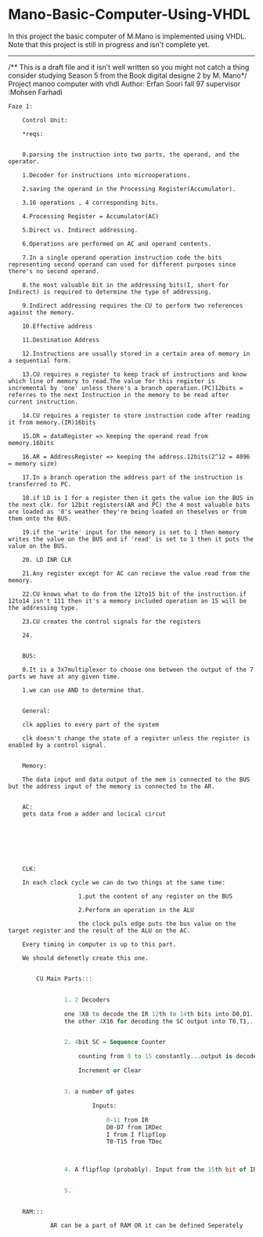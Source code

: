 # Mano-Basic-Computer-Using-VHDL
In this project the basic computer of M.Mano is implemented using VHDL.
Note that this project is still in progress and isn't complete yet.


-----------
/**
This is a draft file and it isn't well written so you might not catch a thing
consider studying Season 5 from the Book digital designe 2 by M. Mano*/
Project manoo computer with vhdl
Author: Erfan Soori
fall 97
supervisor :Mohsen Farhadi


	Faze 1:
	
		Control Unit:

		*reqs:


		0.parsing the instruction into two parts, the operand, and the operator.

		1.Decoder for instructions into microoperations.

		2.saving the operand in the Processing Register(Accumulator).

		3.16 operations , 4 corresponding bits.

		4.Processing Register = Accumulator(AC)

		5.Direct vs. Indirect addressing.

		6.Operations are performed on AC and operand contents.

		7.In a single operand operation instruction code the bits representing second operand can used for different purposes since there's no second operand.

		8.the most valuable bit in the addressing bits(I, short for Indirect) is required to determine the type of addressing.

		9.Indirect addressing requires the CU to perform two references against the memory.

		10.Effective address

		11.Destination Address

		12.Instructions are usually stored in a certain area of memory in a sequential form.

		13.CU requires a register to keep track of instructions and know which line of memory to read.The value for this register is incremental by 'one' unless there's a branch operation.(PC)12bits = referres to the next Instruction in the memory to be read after current instruction.

		14.CU requires a register to store instruction code after reading it from memory.(IR)16bits

		15.DR = dataRegister => keeping the operand read from memory.16bits

		16.AR = AddressRegister => keeping the address.12bits(2^12 = 4096 = memory size)

		17.In a branch operation the address part of the instruction is transferred to PC.

		18.if LD is 1 for a register then it gets the value ion the BUS in the next clk. for 12bit registers(AR and PC) the 4 most valuable bits are loaded as '0's weather they're being loaded on theselves or from them onto the BUS.

		19.if the 'write' input for the memory is set to 1 then memory writes the value on the BUS and if 'read' is set to 1 then it puts the value on the BUS.

		20. LD INR CLR

		21.Any register except for AC can recieve the value read from the memory.

		22.CU knows what to do from the 12to15 bit of the instruction.if 12to14 isn't 111 then it's a memory included operation an 15 will be the addressing type.

		23.CU creates the control signals for the registers

		24.


		BUS:

		0.It is a 3x7multiplexer to choose one between the output of the 7 parts we have at any given time.

		1.we can use AND to determine that.


		General:

		clk applies to every part of the system

		clk doesn't change the state of a register unless the register is enabled by a control signal.


		Memory:

		The data input and data output of the mem is connected to the BUS but the address input of the memory is connected to the AR.


		AC:
		gets data from a adder and locical circut







		CLK:

		In each clock cycle we can do two things at the same time:	

						1.put the content of any register on the BUS

						2.Perform an operation in the ALU

						the clock puls edge puts the bus value on the target register and the result of the ALU on the AC.

		Every timing in computer is up to this part.

		We should defenetly create this one.






```VHDL

		CU Main Parts:::


				1. 2 Decoders

				one 3X8 to decode the IR 12th to 14th bits into D0,D1...,D7 for the control gates.
				the other 4X16 for decoding the SC output into T0,T1,...,T15 for the control gates.


				2. 4bit SC = Sequence Counter

					counting from 0 to 15 constantly...output is decoded by one of the decoders

					Increment or Clear


				3. a number of gates 

						Inputs:

							0-11 from IR
							D0-D7 from IRDec
							I from I flipflop
							T0-T15 from TDec



				4. A flipflop (probably). Input from the 15th bit of IR


				5. 



```


		RAM:::

				AR can be a part of RAM OR it can be defined Seperately

